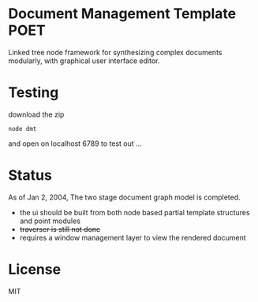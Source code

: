 Document Management Template POET
===
Linked tree node framework for synthesizing complex documents modularly, with graphical user interface editor.

Testing
===
download the zip
```
node dmt 
```
and open on localhost 6789 to test out ... 

Status
===

As of Jan 2, 2004, The two stage document graph model is completed.  

- the ui should be built from both node based partial template structures and point modules
- ~~traverser is still not done~~
- requires a window management layer to view the rendered document

License
===
MIT




